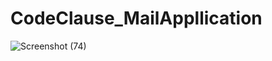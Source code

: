 # CodeClause_MailAppllication

![Screenshot (74)](https://github.com/Prathzzz/CodeClause_MailAppllication/assets/109454557/708645dd-90dc-4ef3-936f-852fcbdc154b)
